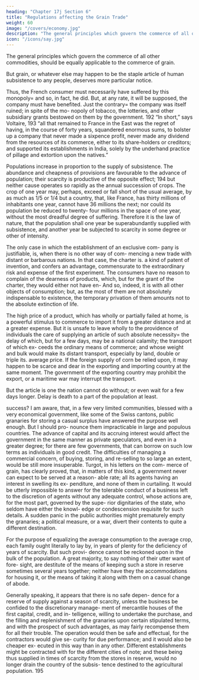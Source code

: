 ```yaml
---
heading: "Chapter 17j Section 6"
title: "Regulations affecting the Grain Trade"
weight: 60
image: "/covers/economy.jpg"
description: "The general principles which govern the commerce of all other commodities, should be equally applicable to the commerce of grain"
icon: "/icons/say.jpg"
---
```




The general principles which govern the commerce of all other commodities, should be equally applicable to the commerce of grain. 

But grain, or whatever else may happen to be the staple article of human subsistence to any people, deserves more particular notice.

Thus, the French consumer must necessarily have suffered by this monopoly= and so, in fact, he did. But, at any rate, it
will be supposed, the company must have benefited. Just the contrary= the company was itself ruined; in spite of the mo-
nopoly of tobacco, the lotteries, and other subsidiary grants bestowed on them by the government. 192 “In short,” says
Voltaire, 193 “all that remained to France in the East was the regret of having, in the course of forty years, squandered enormous sums, to bolster up a company that never made a sixpence profit, never made any dividend from the resources of
its commerce, either to its share-holders or creditors; and supported its establishments in India, solely by the underhand
practice of pillage and extortion upon the natives.”

Populations increase in proportion to the supply of subsistence. The abundance and cheapness of provisions are favourable to the advance of population; their scarcity is productive of the opposite effect; 194 but neither cause operates so rapidly as the annual succession of crops. The crop of one year may, perhaps, exceed or fall short of the usual average, by as much as 1/5 or 1/4 but a country, that, like France, has thirty
millions of inhabitants one year, cannot have 36 millions the next; nor could its population be reduced to twenty-
four millions in the space of one year, without the most dreadful degree of suffering. Therefore it is the law of nature, that the population shall one year be superabundantly supplied with subsistence, and another year be subjected to scarcity in some degree or other of intensity.

The only case in which the establishment of an exclusive com-
pany is justifiable, is, when there is no other way of com-
mencing a new trade with distant or barbarous nations. In
that case, the charter is. a kind of patent of invention, and
confers an advantage, commensurate to the extraordinary risk
and expense of the first experiment. The consumers have no
reason to complain of the dearness of products, which, but
for the grant of the charter, they would either not have en-
And so, indeed, it is with all other objects of consumption;
but, as the most of them are not absolutely indispensable to existence, the temporary privation of them amounts not to
the absolute extinction of life. 

The high price of a product,
which has wholly or partially failed at home, is a powerful
stimulus to commerce to import it from a greater distance
and at a greater expense. But it is unsafe to leave wholly to
the providence of individuals the care of supplying an article
of such absolute necessity= the delay of which, but for a few
days, may be a national calamity; the transport of which ex-
ceeds the ordinary means of commerce; and whose weight
and bulk would make its distant transport, especially by land,
double or triple its. average price. If the foreign supply of
corn be relied upon, it may happen to be scarce and dear in
the exporting and importing country at the same moment. The
government of the exporting country may prohibit the export, or a maritime war may interrupt the transport. 

But the article is one the nation cannot do without; or even wait for a few days longer. Delay is death to a part of the population at
least.

success? I am aware, that, in a few very limited communities,
blessed with a very economical government, like some of the
Swiss cantons, public granaries for storing a casual surplus
have answered the purpose well enough. But I should pro-
nounce them impracticable in large and populous countries.
The advance of capital and its accruing interest would affect
the government in the same manner as private speculators,
and even in a greater degree; for there are few governments,
that can borrow on such low terms as individuals in good
credit. The difficulties of managing a commercial concern,
of buying, storing, and re-selling to so large an extent, would
be still more insuperable. Turgot, in his letters on the com-
merce of grain, has clearly proved, that, in matters of this
kind, a government never can expect to be served at a reason-
able rate; all its agents having an interest in swelling its ex-
penditure, and none of them in curtailing. It would be utterly
impossible to answer for the tolerable conduct of a business
left to the discretion of agents without any adequate control,
whose actions are, for the most part, governed by the supe-
rior dignitaries of the state, who seldom have either the knowl-
edge or condescension requisite for such details. A sudden
panic in the public authorities might prematurely empty the
granaries; a political measure, or a war, divert their contents
to quite a different destination.

For the purpose of equalizing the average consumption to the
average crop, each family ought literally to lay by, in years of
plenty for the deficiency of years of scarcity. But such provi-
dence cannot be reckoned upon in the bulk of the population.
A great majority, to say nothing of their utter want of fore-
sight, are destitute of the means of keeping such a store in
reserve sometimes several years together; neither have they
the accommodations for housing it, or the means of taking it
along with them on a casual change of abode.

Generally speaking, it appears that there is no safe depen-
dence for a reserve of supply against a season of scarcity,
unless the business be confided to the discretionary manage-
ment of mercantile houses of the first capital, credit, and in-
telligence, willing to undertake the purchase, and the filling
and replenishment of the granaries upon certain stipulated
terms, and with the prospect of such advantages, as may fairly
recompense them for all their trouble. The operation would
then be safe and effectual, for the contractors would give se-
curity for due performance; and it would also be cheaper ex-
ecuted in this way than in any other. Different establishments
might be contracted with for the different cities of note; and
these being thus supplied in times of scarcity from the stores
in reserve, would no longer drain the country of the subsis-
tence destined to the agricultural population. 195

